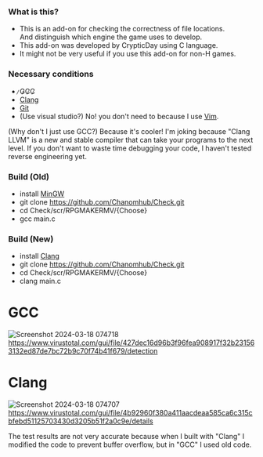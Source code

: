 ### What is this?
- This is an add-on for checking the correctness of file locations. <br>
  And distinguish which engine the game uses to develop.
- This add-on was developed by CrypticDay using C language.
- It might not be very useful if you use this add-on for non-H games.

### Necessary conditions
-   ̷G̷C̷C̷
-   [Clang](https://github.com/llvm/llvm-project)
-   [Git](https://git-scm.com/)
-   (Use visual studio?) No! you don't need to because I use [Vim](https://www.vim.org/).


(Why don't I just use GCC?) Because it's cooler! I'm joking because "Clang LLVM" is a new and stable compiler that can take your programs to the next level. If you don't want to waste time debugging your code, I haven't tested reverse engineering yet.


### Build (Old)
- install [MinGW](https://www.mingw-w64.org/)
- git clone https://github.com/Chanomhub/Check.git
- cd Check/scr/RPGMAKERMV/{Choose}
- gcc main.c
### Build (New)
- install [Clang](https://github.com/llvm/llvm-project)
- git clone https://github.com/Chanomhub/Check.git
- cd Check/scr/RPGMAKERMV/{Choose}
- clang main.c



# GCC
![Screenshot 2024-03-18 074718](https://github.com/Chanomhub/Check/assets/121768693/1b07502e-5fd6-4240-ad35-f18581f1877a)
https://www.virustotal.com/gui/file/427dec16d96b3f96fea908917f32b231563132ed87de7bc72b9c70f74b41f679/detection
# Clang
![Screenshot 2024-03-18 074707](https://github.com/Chanomhub/Check/assets/121768693/dd2b9935-2f7f-4c99-9d7a-948337db80ef)
https://www.virustotal.com/gui/file/4b92960f380a411aacdeaa585ca6c315cbfebd51125703430d3205b51f2a0c9e/details

The test results are not very accurate because when I built with "Clang" I modified the code to prevent buffer overflow, but in "GCC" I used old code.




